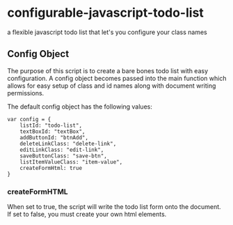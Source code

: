 # configurable-javascript-todo-list
a flexible javascript todo list that let's you configure your class names

## Config Object
The purpose of this script is to create a bare bones todo list with easy configuration. A config object becomes passed into the main function which allows for easy setup of class and id names along with document writing permissions.

The default config object has the following values:

```
var config = {
	listId: "todo-list",
	textBoxId: "textBox",
	addButtonId: "btnAdd",
	deleteLinkClass: "delete-link",
	editLinkClass: "edit-link",
	saveButtonClass: "save-btn",
	listItemValueClass: "item-value",
	createFormHtml: true
}
```

### createFormHTML
When set to true, the script will write the todo list form onto the document. If set to false, you must create your own html elements.

